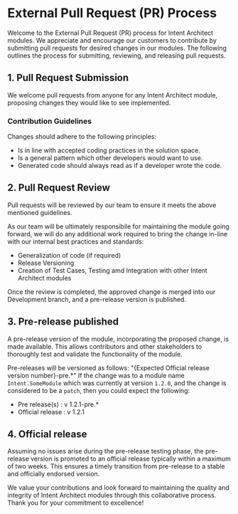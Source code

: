 # External Pull Request (PR) Process

Welcome to the External Pull Request (PR) process for Intent Architect modules. We appreciate and encourage our customers to contribute by submitting pull requests for desired changes in our modules. The following outlines the process for submitting, reviewing, and releasing pull requests.

## 1. Pull Request Submission

We welcome pull requests from anyone for any Intent Architect module, proposing changes they would like to see implemented.

### Contribution Guidelines

Changes should adhere to the following principles:

- Is in line with accepted coding practices in the solution space.
- Is a general pattern which other developers would want to use.
- Generated code should always read as if a developer wrote the code.

## 2. Pull Request Review

Pull requests will be reviewed by our team to ensure it meets the above mentioned guidelines.

As our team will be ultimately responsibile for maintaining the module going forward, we will do any additional work required to bring the change in-line with our internal best practices and standards:

- Generalization of code (if required)
- Release Versioning
- Creation of Test Cases, Testing amd Integration with other Intent Architect modules

Once the review is completed, the approved change is merged into our Development branch, and a pre-release version is published.

## 3. Pre-release published

A pre-release version of the module, incorporating the proposed change, is made available. This allows contributors and other stakeholders to thoroughly test and validate the functionality of the module.

Pre-releases will be versioned as follows: "{Expected Official release version number}-pre.*"
If the change was to a module name `Intent.SomeModule` which was currently at version `1.2.0`, and the change is considered to be a `patch`, then you could expect the following:

- Pre release(s) : v 1.2.1-pre.*
- Official release : v 1.2.1

## 4. Official release

Assuming no issues arise during the pre-release testing phase, the pre-release version is promoted to an official release typically within a maximum of two weeks. This ensures a timely transition from pre-release to a stable and officially endorsed version.

We value your contributions and look forward to maintaining the quality and integrity of Intent Architect modules through this collaborative process. Thank you for your commitment to excellence!
